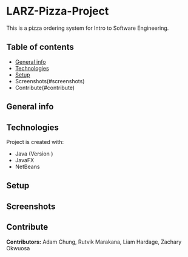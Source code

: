 # LARZ-Pizza-Project
This is a pizza ordering system for Intro to Software Engineering.

## Table of contents
* [General info](#general-info)
* [Technologies](#technologies)
* [Setup](#setup)
* Screenshots(#screenshots)
* Contribute(#contribute)

## General info


## Technologies
Project is created with:
* Java (Version )
* JavaFX
* NetBeans

## Setup

## Screenshots

## Contribute
**Contributors:** Adam Chung, Rutvik Marakana, Liam Hardage, Zachary Okwuosa

